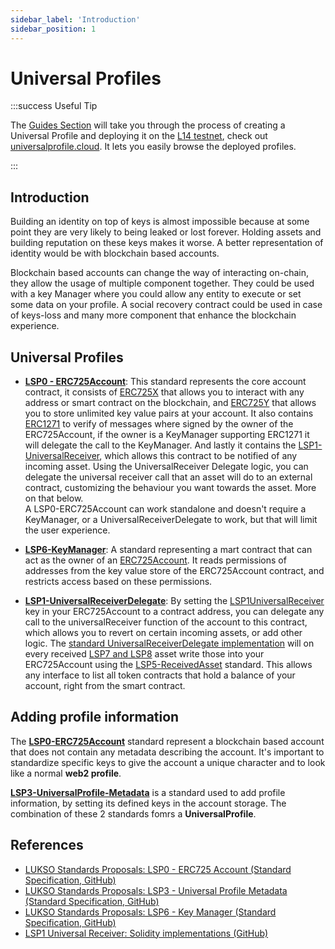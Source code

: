 ```yaml
---
sidebar_label: 'Introduction'
sidebar_position: 1
---
```


# Universal Profiles

:::success Useful Tip

The [Guides Section](../../guides/universal-profile/create-profile) will take you through the process of creating a Universal Profile and deploying it on the [L14 testnet](../../networks/l14-testnet.md), check out [universalprofile.cloud](https://universalprofile.cloud/). It lets you easily browse the deployed profiles.

:::
## Introduction

Building an identity on top of keys is almost impossible because at some point they are very likely to being leaked or lost forever. Holding assets and building reputation on these keys makes it worse. A better representation of identity would be with blockchain based accounts.

Blockchain based accounts can change the way of interacting on-chain, they allow the usage of multiple component together. They could be used with a key Manager where you could allow any entity to execute or set some data on your profile. A social recovery contract could be used in case of keys-loss and many more component that enhance the blockchain experience.

## Universal Profiles


- **[LSP0 - ERC725Account](./01-lsp0-erc725account.md)**: This standard represents the core account contract, it consists of [ERC725X](https://github.com/ethereum/EIPs/blob/master/EIPS/eip-725.md#erc725x) that allows you to interact with any address or smart contract on the blockchain, and [ERC725Y](https://github.com/ethereum/EIPs/blob/master/EIPS/eip-725.md#erc725y) that allows you to store unlimited key value pairs at your account. It also contains [ERC1271](https://eips.ethereum.org/EIPS/eip-1271) to verify of messages where signed by the owner of the ERC725Account, if the owner is a KeyManager supporting ERC1271 it will delegate the call to the KeyManager. And lastly it contains the [LSP1-UniversalReceiver](https://github.com/lukso-network/LIPs/blob/main/LSPs/LSP-1-UniversalReceiver.md), which allows this contract to be notified of any incoming asset. Using the UniversalReceiver Delegate logic, you can delegate the universal receiver call that an asset will do to an external contract, customizing the behaviour you want towards the asset. More on that below.     
A LSP0-ERC725Account can work standalone and doesn't require a KeyManager, or a UniversalReceiverDelegate to work, but that will limit the user experience.


- **[LSP6-KeyManager](./04-lsp6-key-manager.md)**: A standard representing a mart contract that can act as the owner of an [ERC725Account](./01-lsp0-erc725account.md). It reads permissions of addresses from the key value store of the ERC725Account contract, and restricts access based on these permissions.

- **[LSP1-UniversalReceiverDelegate](./02-lsp1-universal-receiver-delegate.md)**: By setting the [LSP1UniversalReceiver](../generic-standards/lsp1-universal-receiver#extension) key in your ERC725Account to a contract address, you can delegate any call to the universalReceiver function of the account to this contract, which allows you to revert on certain incoming assets, or add other logic. The [standard UniversalReceiverDelegate implementation](https://github.com/lukso-network/lsp-universalprofile-smart-contracts/tree/main/contracts/LSP1-UniversalReceiver) will on every received [LSP7 and LSP8](../nft-2.0/01-introduction.md) asset write those into your ERC725Account using the [LSP5-ReceivedAsset](https://github.com/lukso-network/LIPs/blob/main/LSPs/LSP-5-ReceivedAssets.md) standard. This allows any interface to list all token contracts that hold a balance of your account, right from the smart contract.

## Adding profile information

The **[LSP0-ERC725Account](./01-lsp0-erc725account.md)** standard represent a blockchain based account that does not contain any metadata describing the account. It's important to standardize specific keys to give the account a unique character and to look like a normal **web2 profile**.

**[LSP3-UniversalProfile-Metadata](./03-lsp3-universal-profile-metadata.md)** is a standard used to add profile information, by setting its defined keys in the account storage. The combination of these 2 standards fomrs a **UniversalProfile**.

## References

- [LUKSO Standards Proposals: LSP0 - ERC725 Account (Standard Specification, GitHub)](https://github.com/lukso-network/LIPs/blob/main/LSPs/LSP-0-ERC725Account.md)
- [LUKSO Standards Proposals: LSP3 - Universal Profile Metadata (Standard Specification, GitHub)](https://github.com/lukso-network/LIPs/blob/main/LSPs/LSP-3-UniversalProfile-Metadata.md)
- [LUKSO Standards Proposals: LSP6 - Key Manager (Standard Specification, GitHub)](https://github.com/lukso-network/LIPs/blob/main/LSPs/LSP-6-KeyManager.md)
- [LSP1 Universal Receiver: Solidity implementations (GitHub)](https://github.com/lukso-network/lsp-universalprofile-smart-contracts/tree/develop/contracts/LSP1UniversalReceiver)
